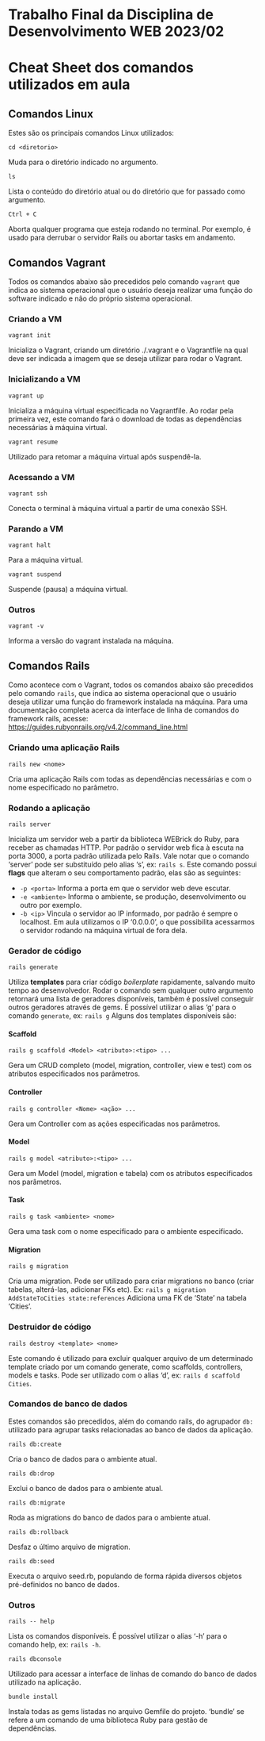 # Trabalho Final da Disciplina de Desenvolvimento WEB 2023/02

# Cheat Sheet dos comandos utilizados em aula

## Comandos Linux
Estes são os principais comandos Linux utilizados:

    cd <diretorio>
Muda para o diretório indicado no argumento.

    ls
Lista o conteúdo do diretório atual ou do diretório que for passado como argumento.

    Ctrl + C
Aborta qualquer programa que esteja rodando no terminal. Por exemplo, é usado para derrubar o servidor Rails ou abortar tasks em andamento.
    
## Comandos Vagrant
Todos os comandos abaixo são precedidos pelo comando `vagrant` que indica ao sistema operacional que o usuário deseja realizar uma função do software indicado e não do próprio sistema operacional.

### Criando a VM
    vagrant init
Inicializa o Vagrant, criando um diretório ./.vagrant e o Vagrantfile na qual deve ser indicada a imagem que se deseja utilizar para rodar o Vagrant.
### Inicializando a VM
    vagrant up
Inicializa a máquina virtual especificada no Vagrantfile. Ao rodar pela primeira vez, este comando fará o download de todas as dependências necessárias à máquina virtual.

    vagrant resume
Utilizado para retomar a máquina virtual após suspendê-la.

### Acessando a VM
    vagrant ssh
Conecta o terminal à máquina virtual a partir de uma conexão SSH.

### Parando a VM
    vagrant halt
Para a máquina virtual.

    vagrant suspend
Suspende (pausa) a máquina virtual.

### Outros
    vagrant -v
Informa a versão do vagrant instalada na máquina.

## Comandos Rails
Como acontece com o Vagrant, todos os comandos abaixo são precedidos pelo comando `rails`, que indica ao sistema operacional que o usuário deseja utilizar uma função do framework instalada na máquina. Para uma documentação completa acerca da interface de linha de comandos do framework rails, acesse: <https://guides.rubyonrails.org/v4.2/command_line.html>

### Criando uma aplicação Rails
    rails new <nome>
Cria uma aplicação Rails com todas as dependências necessárias e com o nome especificado no parâmetro.

### Rodando a aplicação
    rails server
Inicializa um servidor web a partir da biblioteca WEBrick do Ruby, para receber as chamadas HTTP. Por padrão o servidor web fica à escuta na porta 3000, a porta padrão utilizada pelo Rails. Vale notar que o comando ‘server’ pode ser substituído pelo alias ‘s’, ex: `rails s`. Este comando possui **flags** que alteram o seu comportamento padrão, elas são as seguintes:
  * `-p <porta>`
    Informa a porta em que o servidor web deve escutar.
  * `-e <ambiente>`
    Informa o ambiente, se produção, desenvolvimento ou outro por exemplo.
  * `-b <ip>`
    Vincula o servidor ao IP informado, por padrão é sempre o localhost. Em aula utilizamos o IP ‘0.0.0.0’, o que possibilita acessarmos o servidor rodando na máquina virtual de fora dela.

### Gerador de código
    rails generate
Utiliza **templates** para criar código *boilerplate* rapidamente, salvando muito tempo ao desenvolvedor. Rodar o comando sem qualquer outro argumento retornará uma lista de geradores disponíveis, também é possível conseguir outros geradores através de gems. É possível utilizar o alias ‘g’ para o comando `generate`, ex: `rails g`
Alguns dos templates disponíveis são:
#### Scaffold
    rails g scaffold <Model> <atributo>:<tipo> ...
Gera um CRUD completo (model, migration, controller, view e test) com os atributos especificados nos parâmetros.
#### Controller
    rails g controller <Nome> <ação> ...
Gera um Controller com as ações especificadas nos parâmetros.
#### Model
    rails g model <atributo>:<tipo> ...
Gera um Model (model, migration e tabela) com os atributos especificados nos parâmetros.
#### Task
    rails g task <ambiente> <nome>
Gera uma task com o nome especificado para o ambiente especificado.
#### Migration
    rails g migration
Cria uma migration. Pode ser utilizado para criar migrations no banco (criar tabelas, alterá-las, adicionar FKs etc). 
Ex: `rails g migration AddStateToCities state:references`
Adiciona uma FK de ‘State’ na tabela ‘Cities’.

### Destruidor de código
    rails destroy <template> <nome>
 Este comando é utilizado para excluir qualquer arquivo de um determinado template criado por um comando generate, como scaffolds, controllers, models e tasks. Pode ser utilizado com o alias ‘d’, ex: `rails d scaffold Cities`.

### Comandos de banco de dados
Estes comandos são precedidos, além do comando rails, do agrupador `db:` utilizado para agrupar tasks relacionadas ao banco de dados da aplicação.

    rails db:create
Cria o banco de dados para o ambiente atual.

    rails db:drop
Exclui o banco de dados para o ambiente atual.

    rails db:migrate
Roda as migrations do banco de dados para o ambiente atual.

    rails db:rollback
Desfaz o último arquivo de migration.

    rails db:seed
Executa o arquivo seed.rb, populando de forma rápida diversos objetos pré-definidos no banco de dados.

### Outros
    rails -- help
Lista os comandos disponíveis. É possível utilizar o alias ‘-h’ para o comando help, ex: `rails -h`.

    rails dbconsole
Utilizado para acessar a interface de linhas de comando do banco de dados utilizado na aplicação.

    bundle install
Instala todas as gems listadas no arquivo Gemfile do projeto. ‘bundle’ se refere a um comando de uma biblioteca Ruby para gestão de dependências.







